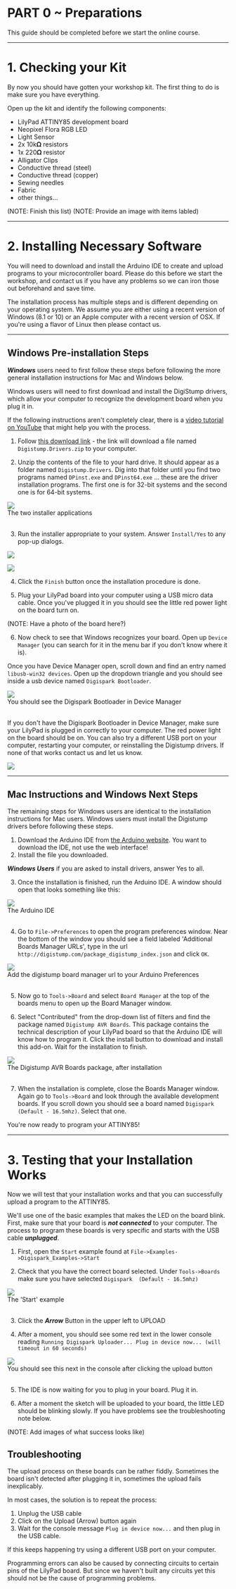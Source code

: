 # PART 0 ~ Preparations
This guide should be completed before we start the online course.

---
# 1. Checking your Kit

By now you should have gotten your workshop kit. The first thing to do is make sure you have everything.

Open up the kit and identify the following components:

* LilyPad ATTINY85 development board
* Neopixel Flora RGB LED
* Light Sensor
* 2x 10k𝛀 resistors
* 1x 220𝛀 resistor
* Alligator Clips
* Conductive thread (steel)
* Conductive thread (copper)
* Sewing needles
* Fabric
* other things...

(NOTE: Finish this list)
(NOTE: Provide an image with items labled)

---
# 2. Installing Necessary Software

You will need to download and install the Arduino IDE to create and upload programs to your microcontroller board. Please do this before we start the workshop, and contact us if you have any problems so we can iron those out beforehand and save time.

The installation process has multiple steps and is different depending on your operating system. We assume you are either using a recent version of Windows (8.1 or 10) or an Apple computer with a recent version of OSX. If you're using a flavor of Linux then please contact us.

---
## Windows Pre-installation Steps

***Windows*** users need to first follow these steps before following the more general installation instructions for Mac and Windows below.

Windows users will need to first download and install the DigiStump drivers, which allow your computer to recognize the development board when you plug it in.

If the following instructions aren't completely clear, there is a [video tutorial on YouTube](https://www.youtube.com/watch?v=wq3CuJQLRaw) that might help you with the process.

1. Follow [this download link](https://github.com/digistump/DigistumpArduino/releases/download/1.6.7/Digistump.Drivers.zip) - the link will download a file named `Digistump.Drivers.zip` to your computer.

2. Unzip the contents of the file to your hard drive. It should appear as a folder named `Digistump.Drivers`. Dig into that folder until you find two programs named `DPinst.exe` and `DPinst64.exe` ... these are the driver installation programs. The first one is for 32-bit systems and the second one is for 64-bit systems.

<fig>
<img src="./digistump_win_01.png"><br>
<figcaption>The two installer applications</figcaption>
</fig><br>

3. Run the installer appropriate to your system. Answer `Install/Yes` to any pop-up dialogs.

<img src="./digistump_win_02.png"><br>

<img src="./digistump_win_03.png"><br>

4. Click the `Finish` button once the installation procedure is done.

5. Plug your LilyPad board into your computer using a USB micro data cable. Once you've plugged it in you should see the little red power light on the board turn on.

(NOTE: Have a photo of the board here?)

6. Now check to see that Windows recognizes your board. Open up `Device Manager` (you can search for it in the menu bar if you don't know where it is).

  Once you have Device Manager open, scroll down and find an entry named `libusb-win32 devices`. Open up the dropdown triangle and you should see inside a usb device named `Digispark Bootloader`.

<fig>
<img src="./digistump_win_05.png"><br>
<figcaption>You should see the Digispark Bootloader in Device Manager</figcaption>
</fig><br>

  If you don't have the Digispark Bootloader in Device Manager, make sure your LilyPad is plugged in correctly to your computer. The red power light on the board should be on. You can also try a different USB port on your computer, restarting your computer, or reinstalling the Digistump drivers. If none of that works contact us and let us know.


<img src="./digistump_win_06.png"><br>


---

## Mac Instructions and Windows Next Steps

The remaining steps for Windows users are identical to the installation instructions for Mac users. Windows users must install the Digistump drivers before following these steps.

1. Download the Arduino IDE from [the Arduino website](https://www.arduino.cc/en/Main/Software). You want to download the IDE, not use the web interface!
2. Install the file you downloaded.

  ***Windows Users*** if you are asked to install drivers, answer Yes to all.

3. Once the installation is finished, run the Arduino IDE. A window should open that looks something like this:

<fig>
<img src="./ARDUINO_IDE.png">
<figcaption>The Arduino IDE</figcaption>
</fig><br>

4. Go to `File->Preferences` to open the program preferences window. Near the bottom of the window you should see a field labeled 'Additional Boards Manager URLs', type in the url `http://digistump.com/package_digistump_index.json` and click `OK`.

<fig>
<img src="./ARDUINO_PREFS.png">
<figcaption>Add the digistump board manager url to your Arduino Preferences</figcaption>
</fig><br>


5. Now go to `Tools->Board` and select `Board Manager` at the top of the boards menu to open up the Board Manager window.

6. Select "Contributed" from the drop-down list of filters and find the package named `Digistump AVR Boards`. This package contains the technical description of your LilyPad board so that the Arduino IDE will know how to program it. Click the install button to download and install this add-on. Wait for the installation to finish.

<fig>
<img src="./DIGISTUMP_BOARDS_ARDUINO.png">
<figcaption>The Digistump AVR Boards package, after installation</figcaption>
</fig><br>


7. When the installation is complete, close the Boards Manager window. Again go to `Tools->Board` and look through the available development boards. If you scroll down you should see a board named `Digispark  (Default - 16.5mhz)`. Select that one.

You're now ready to program your ATTINY85!

---
# 3. Testing that your Installation Works

Now we will test that your installation works and that you can successfully upload a program to the ATTINY85.

We'll use one of the basic examples that makes the LED on the board blink. First, make sure that your board is ***not connected*** to your computer. The process to program these boards is very specific and starts with the USB cable ***unplugged***.

1. First, open the `Start` example found at `File->Examples->Digispark_Examples->Start`

2. Check that you have the correct board selected. Under `Tools->Boards` make sure you have selected `Digispark  (Default - 16.5mhz)`

<fig>
<img src="./START_ARDUINO.png">
<figcaption>The 'Start' example</figcaption>
</fig><br>


3. Click the ***Arrow*** Button in the upper left to UPLOAD

4. After a moment, you should see some red text in the lower console reading `Running Digispark Uploader... Plug in device now... (will timeout in 60 seconds)`

<fig>
<img src="./digistump_win_06.png">
<figcaption>You should see this next in the console after clicking the upload button</figcaption>
</fig><br>

5. The IDE is now waiting for you to plug in your board. Plug it in.

6. After a moment the sketch will be uploaded to your board, the little LED should be blinking slowly. If you have problems see the troubleshooting note below.

(NOTE: Add images of what success looks like)

## Troubleshooting

The upload process on these boards can be rather fiddly. Sometimes the board isn't detected after plugging it in, sometimes the upload fails inexplicably.

In most cases, the solution is to repeat the process:
1. Unplug the USB cable
2. Click on the Upload (Arrow) button again
3. Wait for the console message `Plug in device now...` and then plug in the USB cable.

If this keeps happening try using a different USB port on your computer.

Programming errors can also be caused by connecting circuits to certain pins of the LilyPad board. But since we haven't built any circuits yet this should not be the cause of programming problems.
